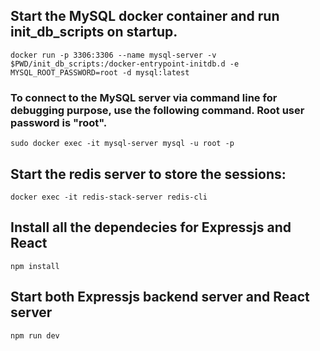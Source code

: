 ## Start the MySQL docker container and run init_db_scripts on startup.
```
docker run -p 3306:3306 --name mysql-server -v $PWD/init_db_scripts:/docker-entrypoint-initdb.d -e MYSQL_ROOT_PASSWORD=root -d mysql:latest
```

### To connect to the MySQL server via command line for debugging purpose, use the following command. Root user password is "root".
```
sudo docker exec -it mysql-server mysql -u root -p
```

## Start the redis server to store the sessions:
```
docker exec -it redis-stack-server redis-cli
```

<!-- ## Use docker to start the server:
### Build the main docker image:
```
docker build -t mywebapp .
```


## build the server locally: -->
## Install all the dependecies for Expressjs and React
```
npm install
```

## Start both Expressjs backend server and React server
```
npm run dev
```



